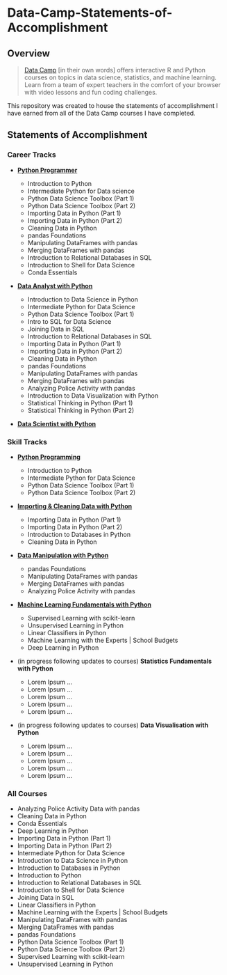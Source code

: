 # Data-Camp-Statements-of-Accomplishment

## Overview

> [Data Camp](https://www.datacamp.com/home) [in their own words] offers interactive R and Python courses on topics in data science, statistics, and machine learning. Learn from a team of expert teachers in the comfort of your browser with video lessons and fun coding challenges.

This repository was created to house the statements of accomplishment I have earned from all of the Data Camp courses I have completed.

## Statements of Accomplishment

### Career Tracks

- [**Python Programmer**](https://www.datacamp.com/tracks/python-programmer?version=2)
	- Introduction to Python
	- Intermediate Python for Data science
	- Python Data Science Toolbox (Part 1)
	- Python Data Science Toolbox (Part 2)
	- Importing Data in Python (Part 1)
	- Importing Data in Python (Part 2)
	- Cleaning Data in Python
	- pandas Foundations
	- Manipulating DataFrames with pandas
	- Merging DataFrames with pandas
	- Introduction to Relational Databases in SQL
	- Introduction to Shell for Data Science
	- Conda Essentials

-  [**Data Analyst with Python**](https://www.datacamp.com/tracks/data-analyst-with-python?version=2)
	- Introduction to Data Science in Python
	- Intermediate Python for Data Science
	- Python Data Science Toolbox (Part 1)
  	- Intro to SQL for Data Science
  	- Joining Data in SQL
  	- Introduction to Relational Databases in SQL
  	- Importing Data in Python (Part 1)
  	- Importing Data in Python (Part 2)
  	- Cleaning Data in Python
  	- pandas Foundations
  	- Manipulating DataFrames with pandas
  	- Merging DataFrames with pandas
  	- Analyzing Police Activity with pandas
  	- Introduction to Data Visualization with Python
  	- Statistical Thinking in Python (Part 1)
  	- Statistical Thinking in Python (Part 2)

- [**Data Scientist with Python**](https://www.datacamp.com/tracks/data-scientist-with-python?version=2)

### Skill Tracks

- [**Python Programming**](https://www.datacamp.com/tracks/python-programming?version=1)
	- Introduction to Python
	- Intermediate Python for Data Science
	- Python Data Science Toolbox (Part 1)
	- Python Data Science Toolbox (Part 2)
  
- [**Importing & Cleaning Data with Python**](https://www.datacamp.com/tracks/importing-cleaning-data-with-python?version=1)
	- Importing Data in Python (Part 1)
	- Importing Data in Python (Part 2)
	- Introduction to Databases in Python
	- Cleaning Data in Python
  
- [**Data Manipulation with Python**](https://www.datacamp.com/tracks/data-manipulation-with-python?version=1)
	- pandas Foundations
	- Manipulating DataFrames with pandas
	- Merging DataFrames with pandas
	- Analyzing Police Activity with pandas
  
- [**Machine Learning Fundamentals with Python**](https://www.datacamp.com/tracks/machine-learning-fundamentals-with-python?version=1)
	- Supervised Learning with scikit-learn
	- Unsupervised Learning in Python
	- Linear Classifiers in Python
	- Machine Learning with the Experts | School Budgets
	- Deep Learning in Python
  
- (in progress following updates to courses) **Statistics Fundamentals with Python**
	- Lorem Ipsum ...
	- Lorem Ipsum ...
	- Lorem Ipsum ...
	- Lorem Ipsum ...
	- Lorem Ipsum ...

- (in progress following updates to courses) **Data Visualisation with Python**
	- Lorem Ipsum ...
	- Lorem Ipsum ...
	- Lorem Ipsum ...
	- Lorem Ipsum ...
	- Lorem Ipsum ...

### All Courses

- Analyzing Police Activity Data with pandas
- Cleaning Data in Python
- Conda Essentials
- Deep Learning in Python
- Importing Data in Python (Part 1)
- Importing Data in Python (Part 2)
- Intermediate Python for Data Science
- Introduction to Data Science in Python
- Introduction to Databases in Python
- Introduction to Python
- Introduction to Relational Databases in SQL
- Introduction to Shell for Data Science
- Joining Data in SQL
- Linear Classifiers in Python
- Machine Learning with the Experts | School Budgets
- Manipulating DataFrames with pandas
- Merging DataFrames with pandas
- pandas Foundations
- Python Data Science Toolbox (Part 1)
- Python Data Science Toolbox (Part 2)
- Supervised Learning with scikit-learn
- Unsupervised Learning in Python
